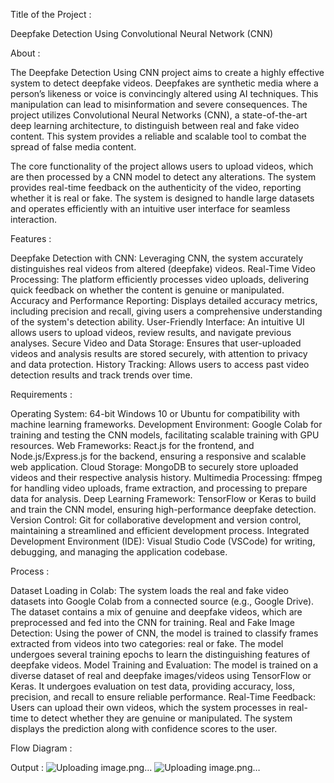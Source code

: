 Title of the Project :

Deepfake Detection Using Convolutional Neural Network (CNN)

About :

The Deepfake Detection Using CNN project aims to create a highly effective system to detect deepfake videos. Deepfakes are synthetic media where a person’s likeness or voice is convincingly altered using AI techniques. This manipulation can lead to misinformation and severe consequences. The project utilizes Convolutional Neural Networks (CNN), a state-of-the-art deep learning architecture, to distinguish between real and fake video content. This system provides a reliable and scalable tool to combat the spread of false media content.

The core functionality of the project allows users to upload videos, which are then processed by a CNN model to detect any alterations. The system provides real-time feedback on the authenticity of the video, reporting whether it is real or fake. The system is designed to handle large datasets and operates efficiently with an intuitive user interface for seamless interaction.

Features :

Deepfake Detection with CNN: Leveraging CNN, the system accurately distinguishes real videos from altered (deepfake) videos.
Real-Time Video Processing: The platform efficiently processes video uploads, delivering quick feedback on whether the content is genuine or manipulated.
Accuracy and Performance Reporting: Displays detailed accuracy metrics, including precision and recall, giving users a comprehensive understanding of the system's detection ability.
User-Friendly Interface: An intuitive UI allows users to upload videos, review results, and navigate previous analyses.
Secure Video and Data Storage: Ensures that user-uploaded videos and analysis results are stored securely, with attention to privacy and data protection.
History Tracking: Allows users to access past video detection results and track trends over time.

Requirements :

Operating System: 64-bit Windows 10 or Ubuntu for compatibility with machine learning frameworks.
Development Environment: Google Colab for training and testing the CNN models, facilitating scalable training with GPU resources.
Web Frameworks: React.js for the frontend, and Node.js/Express.js for the backend, ensuring a responsive and scalable web application.
Cloud Storage: MongoDB to securely store uploaded videos and their respective analysis history.
Multimedia Processing: ffmpeg for handling video uploads, frame extraction, and processing to prepare data for analysis.
Deep Learning Framework: TensorFlow or Keras to build and train the CNN model, ensuring high-performance deepfake detection.
Version Control: Git for collaborative development and version control, maintaining a streamlined and efficient development process.
Integrated Development Environment (IDE): Visual Studio Code (VSCode) for writing, debugging, and managing the application codebase.

Process :

Dataset Loading in Colab: The system loads the real and fake video datasets into Google Colab from a connected source (e.g., Google Drive). The dataset contains a mix of genuine and deepfake videos, which are preprocessed and fed into the CNN for training.
Real and Fake Image Detection: Using the power of CNN, the model is trained to classify frames extracted from videos into two categories: real or fake. The model undergoes several training epochs to learn the distinguishing features of deepfake videos.
Model Training and Evaluation: The model is trained on a diverse dataset of real and deepfake images/videos using TensorFlow or Keras. It undergoes evaluation on test data, providing accuracy, loss, precision, and recall to ensure reliable performance.
Real-Time Feedback: Users can upload their own videos, which the system processes in real-time to detect whether they are genuine or manipulated. The system displays the prediction along with confidence scores to the user.

Flow Diagram :

Output :
![Uploading image.png…]()
![Uploading image.png…]()


